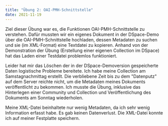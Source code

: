 ```yaml
---
title: "Übung 2: OAI-PMH-Schnittstelle"
date: 2021-11-19 
---
```


Ziel dieser Übung war es, die Funktionen OAI-PMH-Schnittstelle zu verstehen. Dafür mussten wir ein eigenes Dokument in der DSpace-Demo über die OAI-PMH-Schnittstelle hochladen, dessen Metadaten zu suchen und sie (im XML-Format) eine Textdatei zu kopieren. Anhand von der Demonstration der Übung (Erstellung einer eigenen Collection im DSpace) hat das Laden einer Testdatei problemlos funktioniert. 

Leider hat mir das Löschen der in der DSpace-Demoversion gespeicherte Daten logistische Probleme bereitete. Ich habe meine Collection am Samstagnachmittag erstellt. Die verbliebene Zeit bis zu dem "Datenputz" auf dem Server reichte nicht, um die Metadaten meines Dokuments veröffentlicht zu bekommen. Ich musste die Übung, inklusive das Hinterlegen einer Community und Collection und Veröffentlichung des Dokuments am Sonntag wiederholen. 

Meine XML-Datei beinhaltete nur wenig Metadaten, da ich sehr wenig Information erfasst habe. Es gab keinen Datenverlust. Die XML-Datei konnte ich auf meiner Festplatte speichern. 
